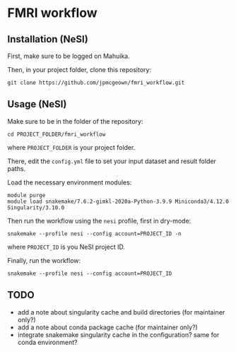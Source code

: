# FMRI workflow


## Installation (NeSI)

First, make sure to be logged on Mahuika.

Then, in your project folder, clone this repository:

```
git clone https://github.com/jpmcgeown/fmri_workflow.git
```


## Usage (NeSI)

Make sure to be in the folder of the repository:

```
cd PROJECT_FOLDER/fmri_workflow
```

where `PROJECT_FOLDER` is your project folder.

There, edit the `config.yml` file to set your input dataset and result folder paths.

Load the necessary environment modules:

```
module purge
module load snakemake/7.6.2-gimkl-2020a-Python-3.9.9 Miniconda3/4.12.0 Singularity/3.10.0
```

Then run the workflow using the `nesi` profile, first in dry-mode:

```
snakemake --profile nesi --config account=PROJECT_ID -n
```

where `PROJECT_ID` is you NeSI project ID.

Finally, run the workflow:

```
snakemake --profile nesi --config account=PROJECT_ID
```


## TODO

- add a note about singularity cache and build directories (for maintainer only?)
- add a note about conda package cache (for maintainer only?)
- integrate snakemake singularity cache in the configuration? same for conda environment?
